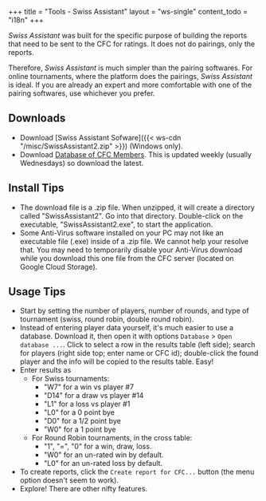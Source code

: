 +++
title = "Tools - Swiss Assistant"
layout = "ws-single"
content_todo = "i18n"
+++

_Swiss Assistant_ was built for the specific purpose of building the reports that need
to be sent to the CFC for ratings.  It does not do pairings, only the reports.

Therefore, _Swiss Assistant_ is much simpler than the pairing softwares.
For online tournaments, where the platform does the pairings, _Swiss Assistant_
is ideal. If you are already an expert and more comfortable with one of the pairing softwares,
use whichever you prefer.

## Downloads
* Download [Swiss Assistant Sofware]({{< ws-cdn "/misc/SwissAssistant2.zip" >}})
  (Windows only).
* Download [Database of CFC Members](https://storage.googleapis.com/cfc-public/data/cfcmembers.mde).
  This is updated weekly (usually Wednesdays) so download the latest.

## Install Tips
* The download file is a .zip file. When unzipped, it will create a directory called
  "SwissAssistant2". Go into that directory. Double-click on the executable,
  "SwissAssistant2.exe", to start the application.
* Some Anti-Virus software installed on your PC may not like an executable file (.exe)
  inside of a .zip file.  We cannot help your resolve that.  You may need to temporarily
  disable your Anti-Virus download while you download this one file from the CFC server
  (located on Google Cloud Storage).

## Usage Tips
* Start by setting the number of players, number of rounds, and type of
  tournament (swiss, round robin, double round robin).
* Instead of entering player data yourself, it's much easier to use a database.
  Download it, then open it with options `Database` > `Open database ...`.
  Click to select a row in the results table (left side); search for players
  (right side top; enter name or CFC id); double-click the found player and
  the info will be copied to the results table.  Easy!
* Enter results as
  * For Swiss tournaments:
    * "W7" for a win vs player #7
    * "D14" for a draw vs player #14
    * "L1" for a loss vs player #1
    * "L0" for a 0 point bye
    * "D0" for a 1/2 point bye
    * "W0" for a 1 point bye
  * For Round Robin tournaments, in the cross table:
    * "1", "=", "0" for a win, draw, loss.
    * "W0" for an un-rated win by default.
    * "L0" for an un-rated loss by default.
* To create reports, click the `Create report for CFC...` button
  (the menu option doesn't seem to work).
* Explore! There are other nifty features.
